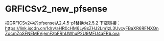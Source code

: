 # GRFICSv2_new_pfsense
把GRFICSv2中的pfsense从2.4.5-p1替换为2.5.2
下载链接：https://link.jscdn.cn/1drv/aHR0cHM6Ly8xZHJ2Lm1zL3UvcyFBaXR6RFNXQnZocmZoSFNEMEVjemFzbFRhUWhuP2U9MFU4aFR6.ova
